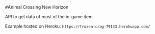 #Animal Crossing New Horizon

API to get data of most of the in-game item

Example hosted on Heroku:
```https://frozen-crag-79133.herokuapp.com/```